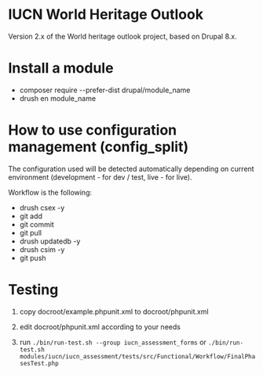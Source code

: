 # IUCN World Heritage Outlook

Version 2.x of the World heritage outlook project, based on Drupal 8.x.

# Install a module
- composer require --prefer-dist drupal/module_name
- drush en module_name

# How to use configuration management (config_split)

The configuration used will be detected automatically depending on
current environment (development - for dev / test, live - for live).

Workflow is the following:

- drush csex -y
- git add
- git commit
- git pull
- drush updatedb -y
- drush csim -y
- git push


# Testing

1. copy docroot/example.phpunit.xml to docroot/phpunit.xml

2. edit docroot/phpunit.xml according to your needs

3. run `./bin/run-test.sh --group iucn_assessment_forms`
   or `./bin/run-test.sh modules/iucn/iucn_assessment/tests/src/Functional/Workflow/FinalPhasesTest.php`

